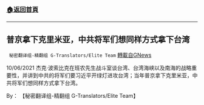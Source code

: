 ###  [:house:返回首頁](https://github.com/ourhimalayas/txt)
---


## 普京拿下克里米亚，中共将军们想同样方式拿下台湾
` 秘密翻译组-精翻组 G-Translators/Elite Team` [轉載自GNews](https://gnews.org/zh-hans/1585889/)

10/06/2021 杰克·波索比克在班农先生战斗室谈台湾、台湾海峡以及南海的战略重要性，并讲到中共的将军们要习近平开绿灯进攻台湾；当年普京拿下克里米亚，中共将军们想同样方式拿下台湾。

By： 【秘密翻译组-精翻组 G-Translators/Elite Team】
